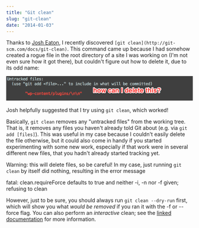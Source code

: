 ```yaml
---
title: "Git clean"
slug: "git-clean"
date: "2014-01-03"
---
```


Thanks to [Josh Eaton](http://www.josheaton.org/), I recently discovered `[git clean](http://git-scm.com/docs/git-clean)`. This command came up because I had somehow created a rogue file in the root directory of a site I was working on (I'm not even sure how it got there), but couldn't figure out how to delete it, due to its odd name:

![](./images/git-clean.png)

Josh helpfully suggested that I try using `git clean`, which worked!

Basically, `git clean` removes any "untracked files" from the working tree. That is, it removes any files you haven't already told Git about (e.g. via `git add [files]`). This was useful in my case because I couldn't easily delete the file otherwise, but it could also come in handy if you started experimenting with some new work, especially if that work were in several different new files, that you hadn't already started tracking yet.

Warning: this will delete files, so be careful! In my case, just running `git clean` by itself did nothing, resulting in the error message

fatal: clean.requireForce defaults to true and neither -i, -n nor -f given; refusing to clean

However, just to be sure, you should always run `git clean --dry-run` first, which will show you what *would be removed* if you ran it with the -f or --force flag. You can also perform an *interactive* clean; see the [linked documentation](http://git-scm.com/docs/git-clean) for more information.
